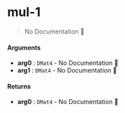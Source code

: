 # mul\-1

> No Documentation 🚧

#### Arguments

- **arg0** : `DMat4` \- No Documentation 🚧
- **arg1** : `DMat4` \- No Documentation 🚧

#### Returns

- **arg0** : `DMat4` \- No Documentation 🚧